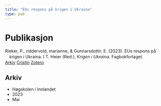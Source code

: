 ```yaml
---
title: "EUs respons på krigen i Ukraina"
type: pub
---
```

<h1>Publikasjon</h1>
<article id="csl-bib-container-H2GF4QY8" class="csl-bib-container">
  <div class="csl-bib-body" style="line-height: 1.35; padding-left: 1em; text-indent:-1em;">
  <div class="csl-entry">Rieker, P., riddervold,  marianne, &amp; Gunnarsdottir, E. (2023). EUs respons p&#xE5; krigen i Ukraina. I T. Heier (Red.), <i>Krigen i Ukraina</i>. Fagbokforlaget.</div>
</div>
  <div class="csl-bib-buttons">
    <a href="#taxonomy-article-H2GF4QY8" class="csl-bib-button">Arkiv</a>
    <a href="https://app.cristin.no/results/show.jsf?id=2145304" alt="Cristin URL" class="csl-bib-button">Cristin</a>
    <a href="http://zotero.org/groups/5022929/items/H2GF4QY8" alt="Zotero URL" class="csl-bib-button">Zotero</a>
  </div>
  <div id="csl-bib-meta-container-H2GF4QY8"></div>
</article>
<div id="csl-bib-meta-H2GF4QY8" class="csl-bib-meta">
  <article id="taxonomy-article-H2GF4QY8" class="taxonomy-article">
    <h1>Arkiv</h1>
    <ul>
      <li>Høgskolen i Innlandet</li>
      <li>2023</li>
      <li>Mai</li>
    </ul>
  </article>
</div>
